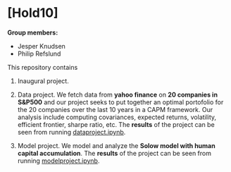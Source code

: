 # \[Hold10\]

**Group members:**
- Jesper Knudsen
- Philip Refslund

This repository contains  
1. Inaugural project. 

2. Data project. We fetch data from **yahoo finance** on **20 companies in S&P500** and our project seeks to put together an optimal portofolio for the 20 companies over the last 10 years in a CAPM framework. Our analysis include computing covariances, expected returns, volatility, efficient frontier, sharpe ratio, etc.
The **results** of the project can be seen from running [dataproject.ipynb](dataproject.ipynb).

3. Model project. We model and analyze the **Solow model with human capital accumulation**. The **results** of the project can be seen from running [modelproject.ipynb](modelproject.ipynb).
